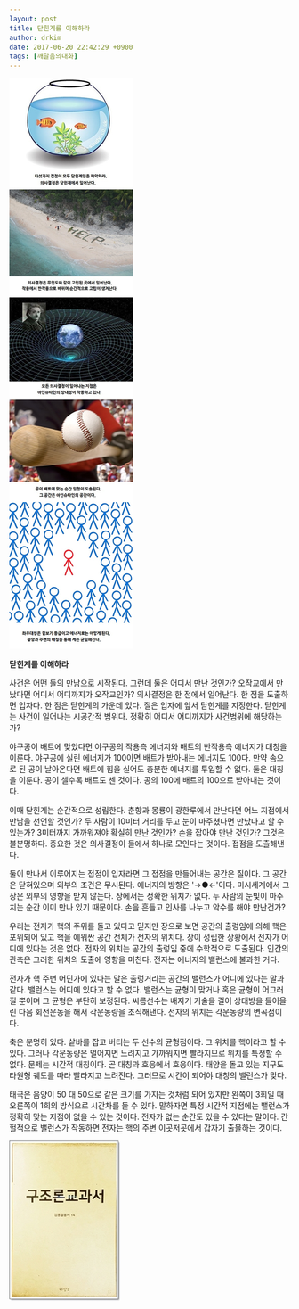 ```yaml
---
layout: post
title: 닫힌계를 이해하라
author: drkim
date: 2017-06-20 22:42:29 +0900
tags: [깨달음의대화]
---
```


![](/files/attach/images/198/124/858/i.jpg) 

  






**닫힌계를 이해하라**

  


사건은 어떤 둘의 만남으로 시작된다. 그런데 둘은 어디서 만난 것인가? 오작교에서 만났다면 어디서 어디까지가 오작교인가? 의사결정은 한 점에서 일어난다. 한 점을 도출하면 입자다. 한 점은 닫힌계의 가운데 있다. 질은 입자에 앞서 닫힌계를 지정한다. 닫힌계는 사건이 일어나는 시공간적 범위다. 정확히 어디서 어디까지가 사건범위에 해당하는가? 

  


야구공이 배트에 맞았다면 야구공의 작용측 에너지와 배트의 반작용측 에너지가 대칭을 이룬다. 야구공에 실린 에너지가 100이면 배트가 받아내는 에너지도 100다. 만약 솜으로 된 공이 날아온다면 배트에 힘을 실어도 충분한 에너지를 투입할 수 없다. 둘은 대칭을 이룬다. 공이 셀수록 배트도 센 것이다. 공의 100에 배트의 100으로 받아내는 것이다. 

  


이때 닫힌계는 순간적으로 성립한다. 춘향과 몽룡이 광한루에서 만난다면 어느 지점에서 만남을 선언할 것인가? 두 사람이 10미터 거리를 두고 눈이 마주쳤다면 만났다고 할 수 있는가? 3미터까지 가까워져야 확실히 만난 것인가? 손을 잡아야 만난 것인가? 그것은 불분명하다. 중요한 것은 의사결정이 둘에서 하나로 모인다는 것이다. 접점을 도출해낸다. 

  


둘이 만나서 이루어지는 접점이 입자라면 그 접점을 만들어내는 공간은 질이다. 그 공간은 닫혀있으며 외부의 조건은 무시된다. 에너지의 방향은 '→●←'이다. 미시세계에서 그 장은 외부의 영향을 받지 않는다. 장에서는 정확한 위치가 없다. 두 사람의 눈빛이 마주치는 순간 이미 만나 있기 때문이다. 손을 흔들고 인사를 나누고 악수를 해야 만난건가? 

  


우리는 전자가 핵의 주위를 돌고 있다고 믿지만 장으로 보면 공간의 출렁임에 의해 핵은 포위되어 있고 핵을 에워싼 공간 전체가 전자의 위치다. 장이 성립한 상황에서 전자가 어디에 있다는 것은 없다. 전자의 위치는 공간의 출렁임 중에 수학적으로 도출된다. 인간의 관측은 그러한 위치의 도출에 영향을 미친다. 전자는 에너지의 밸런스에 불과한 거다.

  


전자가 핵 주변 어딘가에 있다는 말은 출렁거리는 공간의 밸런스가 어디에 있다는 말과 같다. 밸런스는 어디에 있다고 할 수 없다. 밸런스는 균형이 맞거나 혹은 균형이 어그러질 뿐이며 그 균형은 부단히 보정된다. 씨름선수는 배지기 기술을 걸어 상대방을 들어올린 다음 회전운동을 해서 각운동량을 조직해낸다. 전자의 위치는 각운동량의 변곡점이다. 

  


축은 분명히 있다. 샅바를 잡고 버티는 두 선수의 균형점이다. 그 위치를 핵이라고 할 수 있다. 그러나 각운동량은 멀어지면 느려지고 가까워지면 빨라지므로 위치를 특정할 수 없다. 문제는 시간적 대칭이다. 곧 대칭과 호응에서 호응이다. 태양을 돌고 있는 지구도 타원형 궤도를 따라 빨라지고 느려진다. 그러므로 시간이 되어야 대칭의 밸런스가 맞다.

  


태극은 음양이 50 대 50으로 같은 크기를 가지는 것처럼 되어 있지만 왼쪽이 3회일 때 오른쪽이 1회의 방식으로 시간차를 둘 수 있다. 말하자면 특정 시간적 지점에는 밸런스가 정확히 맞는 지점이 없을 수 있는 것이다. 전자가 없는 순간도 있을 수 있다는 말이다. 간헐적으로 밸런스가 작동하면 전자는 핵의 주변 이곳저곳에서 갑자기 출몰하는 것이다. 

  


  



![](/files/attach/images/198/124/858/0.jpg)